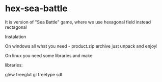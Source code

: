 # hex-sea-battle

It is version of "Sea Battle" game, where we use hexagonal field instead rectagonal

Instalation

On windows all what you need - product.zip archive
just unpack and enjoy!

On linux you need some libraries and make

libraries:

glew
freeglut
gl
freetype
sdl
